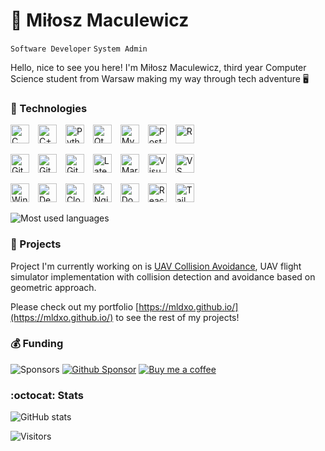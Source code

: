 # 🚀 Miłosz Maculewicz 

`Software Developer` `System Admin`

Hello, nice to see you here! I'm Miłosz Maculewicz, third year Computer Science student from Warsaw making my way through tech adventure 🖥️

### 🧰 Technologies

<p align="left">
    <img width="30px" alt="C" style="padding-right:10px;" src="https://skillicons.dev/icons?i=c" />
    <img width="30px" alt="C++" style="padding-right:10px;" src="https://skillicons.dev/icons?i=cpp" />
    <img width="30px" alt="Python" style="padding-right:10px;" src="https://skillicons.dev/icons?i=python" />
    <img width="30px" alt="Qt" style="padding-right:10px;" src="https://skillicons.dev/icons?i=qt" />
    <img width="30px" alt="MySQL" style="padding-right:10px;" src="https://skillicons.dev/icons?i=mysql" />
    <img width="30px" alt="PostgreSQL" style="padding-right:10px;" src="https://skillicons.dev/icons?i=postgres" />
    <img width="30px" alt="R" style="padding-right:10px;" src="https://skillicons.dev/icons?i=r" />
</p>
<p align="left">
    <img width="30px" alt="Git" style="padding-right:10px;" src="https://skillicons.dev/icons?i=git" />
    <img width="30px" alt="Github" style="padding-right:10px;" src="https://skillicons.dev/icons?i=github" />
    <img width="30px" alt="Github Actions" style="padding-right:10px;" src="https://skillicons.dev/icons?i=githubactions" />
    <img width="30px" alt="Latex" style="padding-right:10px;" src="https://skillicons.dev/icons?i=latex" />
    <img width="30px" alt="Markdown" style="padding-right:10px;" src="https://skillicons.dev/icons?i=md" />
    <img width="30px" alt="Visual Studio" style="padding-right:10px;" src="https://skillicons.dev/icons?i=visualstudio" />
    <img width="30px" alt="VS Code" style="padding-right:10px;" src="https://skillicons.dev/icons?i=vscode" />
</p>
<p align="left">
    <img width="30px" alt="Windows" style="padding-right:10px;" src="https://skillicons.dev/icons?i=windows" />
    <img width="30px" alt="Debian" style="padding-right:10px;" src="https://skillicons.dev/icons?i=debian" />
    <img width="30px" alt="Cloudflare" style="padding-right:10px;" src="https://skillicons.dev/icons?i=cloudflare" />
    <img width="30px" alt="Nginx" style="padding-right:10px;" src="https://skillicons.dev/icons?i=nginx" />
    <img width="30px" alt="Docker" style="padding-right:10px;" src="https://skillicons.dev/icons?i=docker" />
    <img width="30px" alt="React" style="padding-right:10px;" src="https://skillicons.dev/icons?i=react" />
    <img width="30px" alt="TailwindCSS" style="padding-right:10px;" src="https://skillicons.dev/icons?i=tailwind" />
</p>

![Most used languages](https://github-readme-stats.vercel.app/api/top-langs/?username=mldxo&theme=transparent&hide_border=false&include_all_commits=false&count_private=false&layout=compact)

### 📁 Projects

Project I'm currently working on is [UAV Collision Avoidance](https://github.com/mldxo/uav-collision-avoidance), UAV flight simulator implementation with collision detection and avoidance based on geometric approach.

Please check out my portfolio [https://mldxo.github.io/](https://mldxo.github.io/) to see the rest of my projects!

### 💰 Funding

![Sponsors](https://img.shields.io/github/sponsors/mldxo)
[![Github Sponsor](https://img.shields.io/static/v1?label=Sponsor&message=%E2%9D%A4&logo=GitHub&color=%23fe8e86)](https://github.com/sponsors/mldxo)
[![Buy me a coffee](https://img.shields.io/static/v1?label=Sponsor&message=%E2%9D%A4&logo=buymeacoffee)](https://www.buymeacoffee.com/mldxo)

### :octocat: Stats

![GitHub stats](https://github-readme-stats.vercel.app/api?username=mldxo&show_icons=true&theme=transparent)

![Visitors](https://visitor-badge.laobi.icu/badge?page_id=mldxo.visitor-badge)
